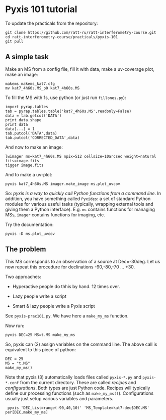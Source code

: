 # Pyxis 101 tutorial

To update the practicals from the repository:

```
git clone https://github.com/ratt-ru/ratt-interferometry-course.git
cd ratt-interferometry-course/practicals/pyxis-101
git pull
```

## A simple task

Make an MS from a config file, fill it with data, make a uv-coverage plot, make an image:

```
makems makems_kat7.cfg
mv kat7_4h60s.MS_p0 kat7_4h60s.MS
```

To fill the MS with 1s, use python (or just run ```fillones.py```):

```
import pyrap.tables
tab = pyrap.tables.table('kat7_4h60s.MS',readonly=False)
data = tab.getcol('DATA')
print data.shape
print data
data[...] = 1
tab.putcol('DATA',data)
tab.putcol('CORRECTED_DATA',data)
```

And now to make an image:

```
lwimager ms=kat7_4h60s.MS npix=512 cellsize=10arcsec weight=natural fits=image.fits
tigger image.fits 
```

And to make a uv-plot:

```
pyxis kat7_4h60s.MS imager.make_image ms.plot_uvcov
```

So: _pyxis is a way to quickly call Python functions from a command line_. In addition, you have something 
called ```Pyxides```: a set of standard Python modules for various useful tasks (typically, wrapping external tools and giving them a Python interface). E.g. ```ms``` contains functions for managing MSs, ```imager``` contains functions for imaging, etc.

Try the documentation:

```
pyxis -D ms.plot_uvcov
```

## The problem

This MS corresponds to an observation of a source at Dec=-30deg. Let us now repeat this procedure for declinations
-90,-80,-70 ... +30.

Two approaches:

* Hyperactive people do thhis by hand. 12 times over.

* Lazy people write a script

* Smart & lazy people write a Pyxis script

See ```pyxis-prac101.py```. We have here a ```make_my_ms``` function.

Now run:

```
pyxis DEC=25 MS=t.MS make_my_ms
```

So, pyxis can (2) assign variables on the command line. The above call is equivalent to this piece of python:

```
DEC = 25
MS = "t.MS"
make_my_ms()
```

Note that pyxis (3) automatically loads files called ```pyxis-*.py``` and ```pyxis-*.conf``` from 
the current directory. These are called *recipes* and *configurations*. Both types are just 
Python code. Recipes will typically define our processing functions (such as ```make_my_ms()```). Configurations
usually just setup various variables and parameters.


```
 pyxis 'DEC_List=range(-90,40,10)' 'MS_Template=kat7-dec$DEC.MS' per[DEC,make_my_ms]
```





